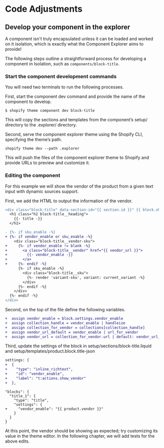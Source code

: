 # Code Adjustments

## Develop your component in the explorer

A component isn't truly encapsulated unless it can be loaded and worked on it isolation, which is exactly what the Component Explorer aims to provide!

The following steps outline a straightforward process for developing a component in Isolation, such as `components/block-title`.

### Start the component development commands

You will need two terminals to run the following processes.

First, start the component dev command and provide the name of the component to develop.

```
$ shopify theme component dev block-title
```

This will copy the sections and templates from the component’s setup/ directory to the .explorer/ directory.

Second, serve the component explorer theme using the Shopify CLI, specifying the theme’s path.

```
shopify theme dev --path .explorer
```

This will push the files of the component explorer theme to Shopify and provide URLs to preview and customize it.

### Editing the component

For this example we will show the vendor of the product from a given text input with dynamic sources support.

First, we add the HTML to output the information of the vendor.

```diff
<div class="block-title" data-section-id="{{ section.id }}" {{ block.shopify_attributes }}>
  <h1 class="h2 block-title__heading">
    {{- title -}}
  </h1>

- {%- if sku_enable -%}
+ {%- if vendor_enable or sku_enable -%}
    <div class="block-title__vendor-sku">
+     {%- if vendor_enable != blank -%}
+       <a class="block-title__vendor" href="{{ vendor_url }}">
+         {{- vendor_enable -}}
+       </a>
+     {%- endif -%}
      {%- if sku_enable -%}
        <div class="block-title__sku">
          {%- render 'variant-sku', variant: current_variant -%}
        </div>
      {%- endif -%}
    </div>
  {%- endif -%}
</div>
```

Second, on the top of the file define the following variables.

```diff
+  assign vendor_enable = block.settings.vendor_enable
+  assign collection_handle = vendor_enable | handleize
+  assign collection_for_vendor = collections[collection_handle]
+  assign vendor_url_default = vendor_enable | url_for_vendor
+  assign vendor_url = collection_for_vendor.url | default: vendor_url_default
```

Third, update the settings of the block in setup/sections/block-title.liquid and setup/templates/product.block.title-json

```diff
settings: {
+  {
+    "type": "inline_richtext",
+    "id": "vendor_enable",
+    "label": "t:actions.show_vendor"
+  },
```

```
"blocks": {
  "title_1": {
    "type": "title",
    "settings": {
+     "vendor_enable": "{{ product.vendor }}"
    }
  }
}

```

At this point, the vendor should be showing as expected; try customizing its value in the theme editor. In the following chapter, we will add tests for the above edits.


